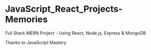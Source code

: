 # JavaScript_React_Projects-Memories

Full Stack MERN Project - Using React, Node.js, Express & MongoDB

Thanks to JavaScript Mastery
